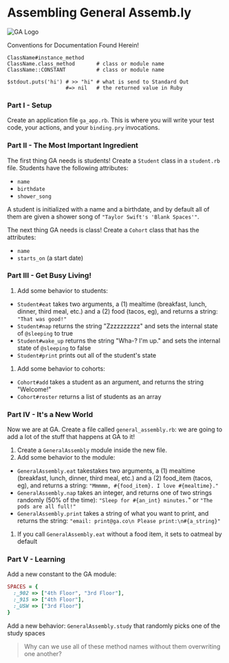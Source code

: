 # Assembling General Assemb.ly

![GA Logo](http://www.maveron.com/blog/wp-content/uploads/General-Assembly-logo.jpg)

Conventions for Documentation Found Herein!

```
ClassName#instance_method
ClassName.class_method       # class or module name
ClassName::CONSTANT          # class or module name

$stdout.puts('hi') # >> "hi" # what is send to Standard Out
                   #=> nil   # the returned value in Ruby
```

### Part I - Setup

Create an application file `ga_app.rb`. This is where you will write your test
code, your actions, and your `binding.pry` invocations.

### Part II - The Most Important Ingredient

The first thing GA needs is students! Create a `Student` class in a `student.rb`
file. Students have the following attributes:

- `name`
- `birthdate`
- `shower_song`

A student is initialized with a name and a birthdate, and by default all of them
are given a shower song of `"Taylor Swift's 'Blank Spaces'"`.

The next thing GA needs is class! Create a `Cohort` class that has the
attributes:

- `name`
- `starts_on` (a start date)

### Part III - Get Busy Living!

1. Add some behavior to students:
  - `Student#eat` takes two arguments, a (1) mealtime (breakfast, lunch, dinner, third meal, etc.) and a (2) food (tacos, eg), and returns a string: `"That was good!"`
  - `Student#nap` returns the string "Zzzzzzzzzz" and sets the internal state of `@sleeping` to true
  - `Student#wake_up` returns the string "Wha-? I'm up." and sets the internal state of `@sleeping` to false
  - `Student#print` prints out all of the student's state
1. Add some behavior to cohorts:
  - `Cohort#add` takes a student as an argument, and returns the string "Welcome!"
  - `Cohort#roster` returns a list of students as an array

### Part IV - It's a New World

Now we are at GA. Create a file called `general_assembly.rb`: we are going to add a lot of the stuff that happens at GA to it!

1. Create a `GeneralAssembly` module inside the new file.
1. Add some behavior to the module:
  - `GeneralAssembly.eat` takestakes two arguments, a (1) mealtime (breakfast, lunch, dinner, third meal, etc.) and a (2) food_item (tacos, eg), and returns a string: `"Mmmmm, #{food_item}. I love #{mealtime}."`
  - `GeneralAssembly.nap` takes an integer, and returns one of two strings randomly (50% of the time): `"Sleep for #{an_int} minutes.`" or `"The pods are all full!"`
  - `GeneralAssembly.print` takes a string of what you want to print, and returns the string: `"email: print@ga.co\n Please print:\n#{a_string}"`
1. If you call `GeneralAssembly.eat` without a food item, it sets to oatmeal by default

### Part V - Learning

Add a new constant to the GA module:

```ruby
SPACES = {
  :_902 => ["4th Floor", "3rd Floor"],
  :_915 => ["4th Floor"],
  :_USW => ["3rd Floor"]
}
```

Add a new behavior: `GeneralAssembly.study` that randomly picks one of the study spaces

> Why can we use all of these method names without them overwriting one another?
